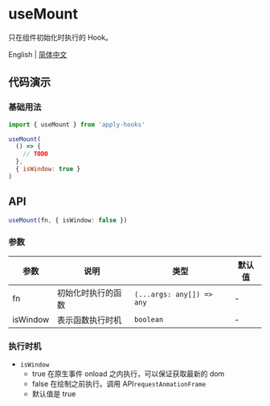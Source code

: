 # useMount

只在组件初始化时执行的 Hook。

English | [简体中文](https://github.com/a572251465/w-hooks/blob/main/packages/src/useMount/index.zh-CN.md)

## 代码演示

### 基础用法

```js
import { useMount } from 'apply-hooks'

useMount(
  () => {
    // TODO
  },
  { isWindow: true }
)
```

## API

```typescript
useMount(fn, { isWindow: false })
```

### 参数

| 参数     | 说明               | 类型                      | 默认值 |
| -------- | ------------------ | ------------------------- | ------ |
| fn       | 初始化时执行的函数 | `(...args: any[]) => any` | -      |
| isWindow | 表示函数执行时机   | `boolean`                 | -      |

### 执行时机

- `isWindow`
  - true 在原生事件 onload 之内执行，可以保证获取最新的 dom
  - false 在绘制之前执行。调用 API`requestAnmationFrame`
  - 默认值是 true
